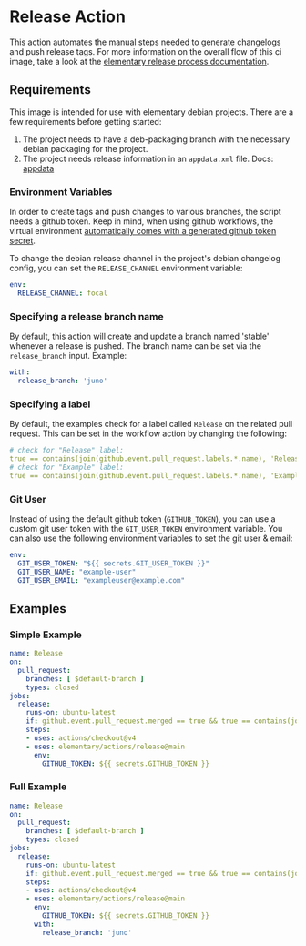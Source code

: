 # Release Action

This action automates the manual steps needed to generate changelogs and push release tags.
For more information on the overall flow of this ci image, take a look at the [elementary release process documentation](https://github.com/elementary/os/wiki/Release-Process).

## Requirements

This image is intended for use with elementary debian projects. There are a few requirements before getting started:

  1. The project needs to have a deb-packaging branch with the necessary debian packaging for the project.
  2. The project needs release information in an `appdata.xml` file. Docs: [appdata](https://elementary.io/docs/code/getting-started#appdata)

### Environment Variables

In order to create tags and push changes to various branches, the script needs a github token. Keep in mind, when using github workflows, the virtual environment [automatically comes with a generated github token secret](https://help.github.com/en/articles/virtual-environments-for-github-actions#github_token-secret).

To change the debian release channel in the project's debian changelog config, you can set the `RELEASE_CHANNEL` environment variable:

```yaml
env:
  RELEASE_CHANNEL: focal
```

### Specifying a release branch name

By default, this action will create and update a branch named 'stable' whenever a release is pushed. The branch name can be set via the `release_branch` input. Example:

```yaml
with:
  release_branch: 'juno'
```

### Specifying a label

By default, the examples check for a label called `Release` on the related pull request. This can be set in the workflow action by changing the following:

```yaml
# check for "Release" label:
true == contains(join(github.event.pull_request.labels.*.name), 'Release')
# check for "Example" label:
true == contains(join(github.event.pull_request.labels.*.name), 'Example')
```

### Git User

Instead of using the default github token (`GITHUB_TOKEN`), you can use a custom git user token with the `GIT_USER_TOKEN` environment variable. You can also use the following environment variables to set the git user & email:

```yaml
env:
  GIT_USER_TOKEN: "${{ secrets.GIT_USER_TOKEN }}"
  GIT_USER_NAME: "example-user"
  GIT_USER_EMAIL: "exampleuser@example.com"
```

## Examples

### Simple Example

```yaml
name: Release
on:
  pull_request:
    branches: [ $default-branch ]
    types: closed
jobs:
  release:
    runs-on: ubuntu-latest
    if: github.event.pull_request.merged == true && true == contains(join(github.event.pull_request.labels.*.name), 'Release')
    steps:
    - uses: actions/checkout@v4
    - uses: elementary/actions/release@main
      env:
        GITHUB_TOKEN: ${{ secrets.GITHUB_TOKEN }}
```

### Full Example

```yaml
name: Release
on:
  pull_request:
    branches: [ $default-branch ]
    types: closed
jobs:
  release:
    runs-on: ubuntu-latest
    if: github.event.pull_request.merged == true && true == contains(join(github.event.pull_request.labels.*.name), 'Release')
    steps:
    - uses: actions/checkout@v4
    - uses: elementary/actions/release@main
      env:
        GITHUB_TOKEN: ${{ secrets.GITHUB_TOKEN }}
      with:
        release_branch: 'juno'
```
